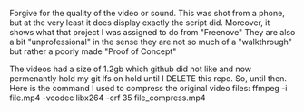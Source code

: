 Forgive for the quality of the video or sound. This was shot from a phone, but at the very least it does display exactly the script did. Moreover, it shows what that project I was assigned to do from "Freenove"
They are also a bit "unprofessional" in the sense they are not so much of a "walkthrough" but rather a poorly made "Proof of Concept"

The videos had a size of 1.2gb which github did not like and now permenantly hold my git lfs on hold until I DELETE this repo. So, until then. Here is the command I used to compress the original video files:
ffmpeg -i file.mp4 -vcodec libx264 -crf 35 file_compress.mp4
